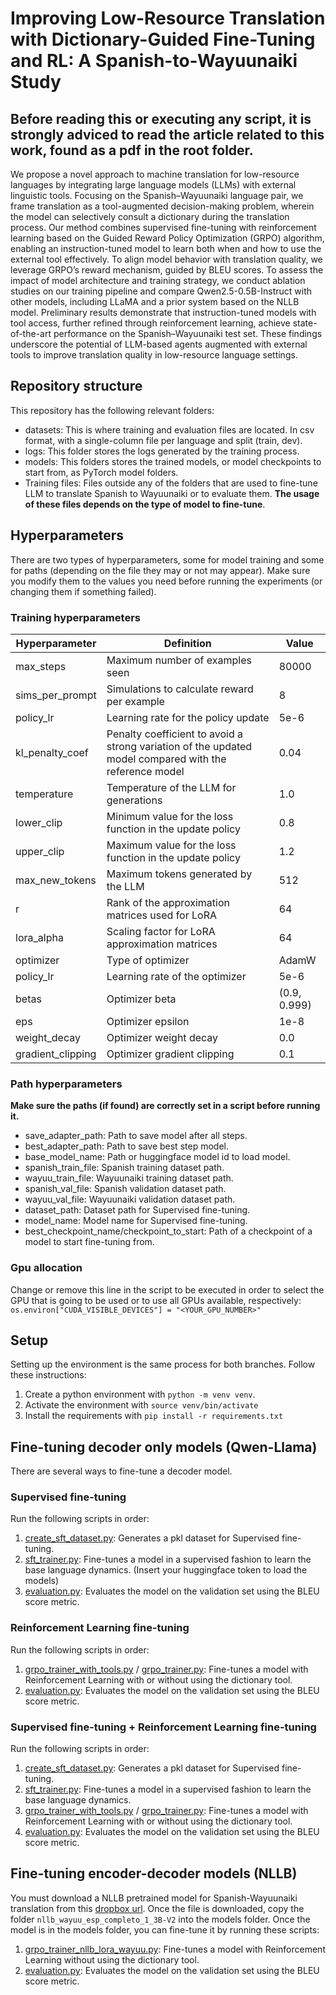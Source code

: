 # Improving Low-Resource Translation with Dictionary-Guided Fine-Tuning and RL: A Spanish-to-Wayuunaiki Study
## Before reading this or executing any script, it is strongly adviced to read the article related to this work, found as a pdf in the root folder.

We propose a novel approach to machine translation for low-resource languages by integrating large language models (LLMs) with external linguistic tools. Focusing on the Spanish–Wayuunaiki language pair, we frame translation as a tool-augmented decision-making problem, wherein the model can selectively consult a dictionary during the translation process. Our method combines supervised fine-tuning with reinforcement learning based on the Guided Reward Policy Optimization (GRPO) algorithm, enabling an instruction-tuned model to learn both when and how to use the external tool effectively. To align model behavior with translation quality, we leverage GRPO’s reward mechanism, guided by BLEU scores. To assess the impact of model architecture and training strategy, we conduct ablation studies on our training pipeline and compare Qwen2.5-0.5B-Instruct with other models, including LLaMA and a prior system based on the NLLB model. Preliminary results demonstrate that instruction-tuned models with tool access, further refined through reinforcement learning, achieve state-of-the-art performance on the Spanish–Wayuunaiki test set. These findings underscore the potential of LLM-based agents augmented with external tools to improve translation quality in low-resource language settings.


## Repository structure
This repository has the following relevant folders:
- datasets: This is where training and evaluation files are located. In csv format, with a single-column file per language and split (train, dev).
- logs: This folder stores the logs generated by the training process.
- models: This folders stores the trained models, or model checkpoints to start from, as PyTorch model folders.
- Training files: Files outside any of the folders that are used to fine-tune LLM to translate Spanish to Wayuunaiki or to evaluate them. **The usage of these files depends on the type of model to fine-tune**.

## Hyperparameters
There are two types of hyperparameters, some for model training and some for paths (depending on the file they may or not may appear). Make sure you modify them to the values you need before running the experiments (or changing them if something failed).

### Training hyperparameters

| **Hyperparameter**            | **Definition**                                                                                          | **Value**      |
|-------------------------------|---------------------------------------------------------------------------------------------------------|----------------|
| max_steps                     | Maximum number of examples seen                                                                          | 80000          |
| sims_per_prompt               | Simulations to calculate reward per example                                                              | 8              |
| policy_lr                     | Learning rate for the policy update                                                                      | 5e-6           |
| kl_penalty_coef              | Penalty coefficient to avoid a strong variation of the updated model compared with the reference model   | 0.04           |
| temperature                   | Temperature of the LLM for generations                                                                   | 1.0            |
| lower_clip                    | Minimum value for the loss function in the update policy                                                 | 0.8            |
| upper_clip                    | Maximum value for the loss function in the update policy                                                 | 1.2            |
| max_new_tokens                | Maximum tokens generated by the LLM                                                                      | 512            |
| r                             | Rank of the approximation matrices used for LoRA                                                         | 64             |
| lora_alpha                    | Scaling factor for LoRA approximation matrices                                                           | 64             |
| optimizer                     | Type of optimizer                                                                                        | AdamW          |
| policy_lr                     | Learning rate of the optimizer                                                                           | 5e-6           |
| betas                         | Optimizer beta                                                                                           | (0.9, 0.999)   |
| eps                           | Optimizer epsilon                                                                                       | 1e-8           |
| weight_decay                  | Optimizer weight decay                                                                                    | 0.0            |
| gradient_clipping             | Optimizer gradient clipping                                                                               | 0.1            |

### Path hyperparameters
**Make sure the paths (if found) are correctly set in a script before running it.**
- save_adapter_path: Path to save model after all steps.
- best_adapter_path: Path to save best step model.
- base_model_name: Path or huggingface model id to load model. 
- spanish_train_file: Spanish training dataset path.
- wayuu_train_file: Wayuunaiki training dataset path.
- spanish_val_file:  Spanish validation dataset path.
- wayuu_val_file: Wayuunaiki validation dataset path.
- dataset_path: Dataset path for Supervised fine-tuning.
- model_name: Model name for Supervised fine-tuning.
- best_checkpoint_name/checkpoint_to_start: Path of a checkpoint of a model to start fine-tuning from.

### Gpu allocation
Change or remove this line in the script to be executed in order to select the GPU that is going to be used or to use all GPUs available, respectively: `os.environ["CUDA_VISIBLE_DEVICES"] = "<YOUR_GPU_NUMBER>"`

## Setup
Setting up the environment is the same process for both branches. Follow these instructions:
1. Create a python environment with `python -m venv venv`.
2. Activate the environment with `source venv/bin/activate`
3. Install the requirements with `pip install -r requirements.txt`

## Fine-tuning decoder only models (Qwen-Llama)
There are several ways to fine-tune a decoder model.

### Supervised fine-tuning 
Run the following scripts in order:
1. [create_sft_dataset.py](create_sft_dataset.py): Generates a pkl dataset for Supervised fine-tuning.
2. [sft_trainer.py](sft_trainer.py): Fine-tunes a model in a supervised fashion to learn the base language dynamics. (Insert your huggingface token to load the models)
3. [evaluation.py](evaluation.py): Evaluates the model on the validation set using the BLEU score metric.

### Reinforcement Learning fine-tuning
Run the following scripts in order:
1. [grpo_trainer_with_tools.py](grpo_trainer_with_tools.py) / [grpo_trainer.py](grpo_trainer.py): Fine-tunes a model with Reinforcement Learning with or without using the dictionary tool.
2. [evaluation.py](evaluation.py): Evaluates the model on the validation set using the BLEU score metric.

### Supervised fine-tuning + Reinforcement Learning fine-tuning
Run the following scripts in order:
1. [create_sft_dataset.py](create_sft_dataset.py): Generates a pkl dataset for Supervised fine-tuning.
2. [sft_trainer.py](sft_trainer.py): Fine-tunes a model in a supervised fashion to learn the base language dynamics.
3. [grpo_trainer_with_tools.py](grpo_trainer_with_tools.py) / [grpo_trainer.py](grpo_trainer.py): Fine-tunes a model with Reinforcement Learning with or without using the dictionary tool.
4. [evaluation.py](evaluation.py): Evaluates the model on the validation set using the BLEU score metric.

## Fine-tuning encoder-decoder models (NLLB)
You must download a NLLB pretrained model for Spanish-Wayuunaiki translation from this [dropbox url](https://www.dropbox.com/scl/fo/bj7ra25nbf0bjed5f6y92/AA45b7hSqeVkWDYWmaDyxfA/models?dl=0&preview=wayuu-spanish.tgz&rlkey=ag6dssslslwiqjrtg6kd8a8ym&subfolder_nav_tracking=1). Once the file is downloaded, copy the folder `nllb_wayuu_esp_completo_1_3B-V2` into the models folder. Once the model is in the models folder, you can fine-tune it by running these scripts:
1. [grpo_trainer_nllb_lora_wayuu.py](grpo_trainer_nllb_lora_wayuu.py): Fine-tunes a model with Reinforcement Learning without using the dictionary tool.
2. [evaluation.py](evaluation.py): Evaluates the model on the validation set using the BLEU score metric.
